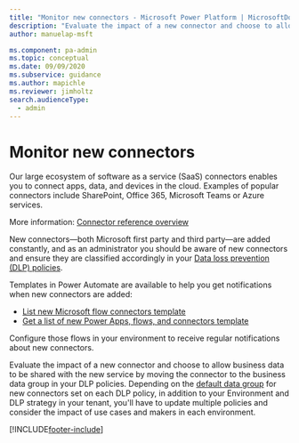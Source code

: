 ```yaml
---
title: "Monitor new connectors - Microsoft Power Platform | MicrosoftDocs"
description: "Evaluate the impact of a new connector and choose to allow business data to be shared with the new service by moving the connector to the business data group in your DLP policies."
author: manuelap-msft

ms.component: pa-admin
ms.topic: conceptual
ms.date: 09/09/2020
ms.subservice: guidance
ms.author: mapichle
ms.reviewer: jimholtz
search.audienceType: 
  - admin
---
```

# Monitor new connectors

Our large ecosystem of software as a service (SaaS) connectors enables you to connect apps, data, and devices in the cloud. Examples of popular connectors include SharePoint, Office 365, Microsoft Teams or Azure services.

More information: [Connector reference overview](/connectors/connector-reference/)

New connectors—both Microsoft first party and third party—are added constantly, and as an administrator you should be aware of new connectors and ensure they are classified accordingly in your [Data loss prevention (DLP) policies](../../admin/wp-data-loss-prevention.md).

Templates in Power Automate are available to help you get notifications when new connectors are added:

- [List new Microsoft flow connectors template](https://flow.microsoft.com/galleries/public/templates/5a6ef26db3b749ed88b7afb377d11ecf/list-new-microsoft-flow-connectors/)
- [Get a list of new Power Apps, flows, and connectors template](https://flow.microsoft.com/galleries/public/templates/0b2ffb0174724ad6b4681728c0f53062/get-list-of-new-powerapps-flows-and-connectors/)

Configure those flows in your environment to receive regular notifications about new connectors.

Evaluate the impact of a new connector and choose to allow business data to be shared with the new service by moving the connector to the business data group in your DLP policies. Depending on the [default data group](../../admin/dlp-connector-classification.md#default-data-group-for-new-connectors) for new connectors set on each DLP policy, in addition to your Environment and DLP strategy in your tenant, you'll have to update multiple policies and consider the impact of use cases and makers in each environment.  


[!INCLUDE[footer-include](../../includes/footer-banner.md)]
